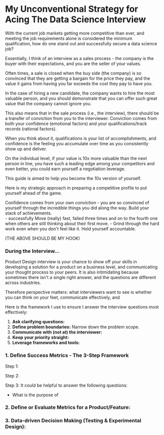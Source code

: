 # My Unconventional Strategy for Acing The Data Science Interview

With the current job markets getting more competitive than ever, and meeting the job requirements alone is considered the minimum qualification, how do one stand out and successfully secure a data science job?

Essentially, I think of an interview as a sales process - the company is the buyer with their expectations, and you are the seller of your values. 

Often times, a sale is closed when the buy side (the company) is so convinced that they are getting a bargain for the price they pay, and the value it gains from having you far exceeds the cost they pay to have you. 

In the case of hiring a new candidate, the company wants to hire the most valuable person, and you should demonstrate that you can offer such great value that the company cannot ignore you. 

This also means that in the sale process (i.e., the interview), there should be a transfer of conviction from you to the interviewer. Conviction comes from both your confidence (emotional factors) and your qualifications/track records (rational factors). 

When you think about it, qualifications is your list of accomplishments, and confidence is the feeling you accumulate over time as you consistently show up and deliver. 

On the individual level, if your value is 10x more valuable than the next person in line, you have such a leading edge among your competitors and even better, you could earn yourself a negotiation leverage. 

This guide is aimed to help you become the 10x version of yourself. 

Here is my strategic approach in preparing a competitive profile to put yourself ahead of the game. 

Confidence comes from your own conviction - you are so convinced of yourself through the incredible things you did along the way. Build your stack of achievements.  
    - successfully Move (really) fast, failed three times and on to the fourth one when others are still thinking about their first move. 
    - Grind through the hard work even when you don't feel like it. Hold yourself accountable. 

(THE ABOVE SHOULD BE MY HOOK)

### During the Interview...
Product Design interview is your chance to show off your skills in developing a solution for a product on a business level, and communicating your thought process to your peers. It is also intimidating because sometimes there isn't a single right answer, and the questions are different across industries. 

Therefore perspective matters: what interviewers want to see is whether you can think on your feet, communicate effectively, and 


Here is the framework I use to ensure I answer the interview questions most effectively: 

1. **Ask clarifying questions:**
2. **Define problem boundaries:** Narrow down the problem scope. 
3. **Communicate with (not at) the interviewer:**
4. **Keep your priority straight:**
5. **Leverage frameworks and tools:**


### 1. Define Success Metrics - The 3-Step Framework 
Step 1: 

Step 2: 

Step 3: 
It could be helpful to answer the following questions: 

- What is the purpose of 

### 2. Define or Evaluate Metrics for a Product/Feature:

### 3. Data-driven Decision Making (Testing & Experimental Design): 
